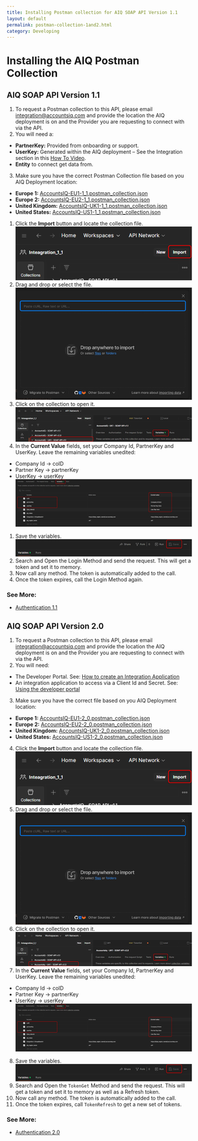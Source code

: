 ```yaml
---
title: Installing Postman collection for AIQ SOAP API Version 1.1 
layout: default
permalink: postman-collection-1and2.html
category: Developing
---
```

# Installing the AIQ Postman Collection

## AIQ SOAP API Version 1.1 

1. To request a Postman collection to this API, please email [integration@accountsiq.com](mailto:integration@accountsiq.com) and provide the location the AIQ deployment is on and the Provider you are requesting to connect with via the API. 
2. You will need a:
- **PartnerKey:** Provided from onboarding or support. 
- **UserKey:** Generated within the AIQ deployment – See the Integration section in this [How To Video](https://www.youtube.com/watch?v=L03AUQEMuZU).
- **Entity** to connect get data from. 
3. Make sure you have the correct Postman Collection file based on you AIQ Deployment location:
- **Europe 1:** [AccountsIQ-EU1-1_1.postman_collection.json](assets\postman-collection\AccountsIQ-EU1-1_1.postman_collection.json)
- **Europe 2:** [AccountsIQ-EU2-1_1.postman_collection.json](assets\postman-collection\AccountsIQ-EU2-1_1.postman_collection.json)
- **United Kingdom:** [AccountsIQ-UK1-1_1.postman_collection.json](assets\postman-collection\AccountsIQ-UK1-1_1.postman_collection.json)
- **United States:** [AccountsIQ-US1-1_1.postman_collection.json](assets\postman-collection\AccountsIQ-US1-1_1.postman_collection.json)
1. Click the **Import** button and locate the collection file. ![postman10](assets\images\postman10.png)
2. Drag and drop or select the file. ![postman11](assets\images\postman11.png)
3. Click on the collection to open it. ![postman12](assets\images\postman12.png)
4. In the **Current Value** fields, set your Company Id, PartnerKey and UserKey. Leave the remaining variables unedited:
- Company Id -> coID 
- Partner Key -> partnerKey 
- UserKey -> userKey ![postman13](assets\images\postman13.png)
1. Save the variables. ![postman14](assets\images\postman14.png)
2. Search and Open the Login Method and send the request. This will get a token and set it to memory.
3.  Now call any method. The token is automatically added to the call. 
4.  Once the token expires, call the Login Method again. 

### See More:
- [Authentication 1.1](authentication1.html)

## AIQ SOAP API Version 2.0 

1. To request a Postman collection to this API, please email [integration@accountsiq.com](mailto:integration@accountsiq.com) and provide the location the AIQ deployment is on and the Provider you are requesting to connect with via the API. 
 2. You will need:
- The Developer Portal. See: [How to create an Integration Application](https://aiq.helpjuice.com/en_GB/manage-integrations/2079829-integrations-application-and-invite) 
- An integration application to access via a Client Id and Secret. See: [Using the developer portal](https://aiq.helpjuice.com/en_GB/manage-integrations/using-the-developer-portal-and-new-api-endpoint) 
3. Make sure you have the correct file based on you AIQ Deployment location:
- **Europe 1:** [AccountsIQ-EU1-2_0.postman_collection.json](assets\postman-collection\AccountsIQ-EU1-2_0.postman_collection.json)
- **Europe 2:** [AccountsIQ-EU2-2_0.postman_collection.json](assets\postman-collection\AccountsIQ-EU2-2_0.postman_collection.json)
- **United Kingdom:** [AccountsIQ-UK1-2_0.postman_collection.json](assets\postman-collection\AccountsIQ-UK1-2_0.postman_collection.json)
- **United States:**  [AccountsIQ-US1-2_0.postman_collection.json](assets\postman-collection\AccountsIQ-US1-2_0.postman_collection.json)
4. Click the **Import** button and locate the collection file. ![postman10](assets\images\postman10.png)
5. Drag and drop or select the file. ![postman11](assets\images\postman11.png)
6. Click on the collection to open it. ![postman15](assets\images\postman15.png)
7. In the **Current Value** fields, set your Company Id, PartnerKey and UserKey. Leave the remaining variables unedited:
- Company Id -> coID 
- Partner Key -> partnerKey 
- UserKey -> userKey ![postman13](assets\images\postman13.png)
8. Save the variables. ![postman14](assets\images\postman14.png)
9. Search and Open the `TokenGet` Method  and send the request. This will get a token and set it to memory as well as a Refresh token.
10. Now call any method. The token is automatically added to the call. 
11. Once the token expires, call `TokenRefresh` to get a new set of tokens. 

### See More:
- [Authentication 2.0](authentication2.html)